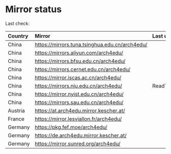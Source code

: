 <script src="./time.js"></script>
# Mirror status
Last check: <script type="text/javascript">localize(1725776854.3241332);</script>

|Country|Mirror|Last update|
|:------|:-----|:----------|
|China|https://mirrors.tuna.tsinghua.edu.cn/arch4edu/|<script type="text/javascript">localize(1725734182);</script>|
|China|https://mirrors.aliyun.com/arch4edu/|<script type="text/javascript">localize(1725734182);</script>|
|China|https://mirrors.bfsu.edu.cn/arch4edu/|<script type="text/javascript">localize(1725734182);</script>|
|China|https://mirrors.cernet.edu.cn/arch4edu/|<script type="text/javascript">localize(1725734182);</script>|
|China|https://mirror.iscas.ac.cn/arch4edu/|<script type="text/javascript">localize(1725734182);</script>|
|China|https://mirrors.nju.edu.cn/arch4edu/|ReadTimeout|
|China|https://mirror.nyist.edu.cn/arch4edu/|<script type="text/javascript">localize(1725734182);</script>|
|China|https://mirrors.sau.edu.cn/arch4edu/|<script type="text/javascript">localize(1725734182);</script>|
|Austria|https://at.arch4edu.mirror.kescher.at/|<script type="text/javascript">localize(1725734182);</script>|
|France|https://mirror.lesviallon.fr/arch4edu/|<script type="text/javascript">localize(1725734182);</script>|
|Germany|https://pkg.fef.moe/arch4edu/|<script type="text/javascript">localize(1725734182);</script>|
|Germany|https://de.arch4edu.mirror.kescher.at/|<script type="text/javascript">localize(1725734182);</script>|
|Germany|https://mirror.sunred.org/arch4edu/|<script type="text/javascript">localize(1725734182);</script>|

<script src="./tablefilter/tablefilter.js"></script>
<script src="./table.js"></script>